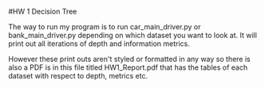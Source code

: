 #HW 1 Decision Tree

The way to run my program is to run car_main_driver.py or bank_main_driver.py depending on which dataset you want to look at. It will print out all iterations of depth and information metrics.

However these print outs aren't styled or formatted in any way so there is also a PDF is in this file titled HW1_Report.pdf that has the tables of each dataset with respect to depth, metrics etc.

